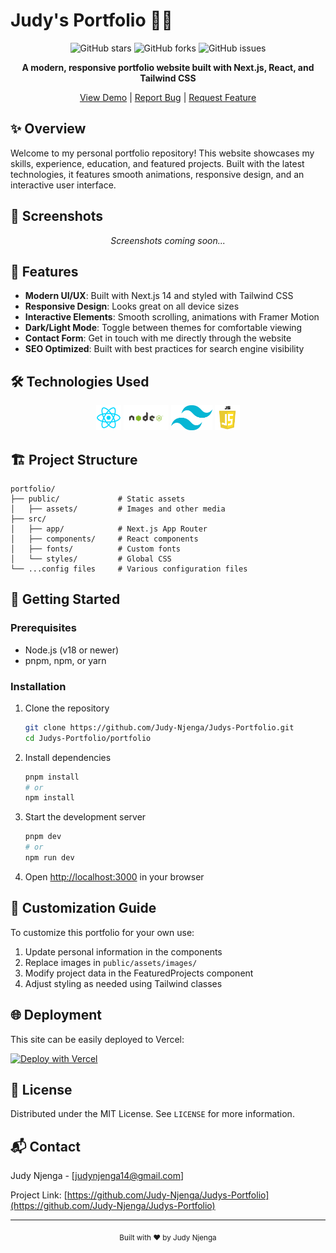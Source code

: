 # Judy's Portfolio 👩‍💻

<div align="center">

![GitHub stars](https://img.shields.io/github/stars/Judy-Njenga/Judys-Portfolio?style=social)
![GitHub forks](https://img.shields.io/github/forks/Judy-Njenga/Judys-Portfolio?style=social)
![GitHub issues](https://img.shields.io/github/issues/Judy-Njenga/Judys-Portfolio?style=social)

**A modern, responsive portfolio website built with Next.js, React, and Tailwind CSS**

[View Demo](#) | [Report Bug](#) | [Request Feature](#)

</div>

## ✨ Overview

Welcome to my personal portfolio repository! This website showcases my skills, experience, education, and featured projects. Built with the latest technologies, it features smooth animations, responsive design, and an interactive user interface.

## 📸 Screenshots

<div align="center">
  <!-- Add screenshots here once available -->
  <p><i>Screenshots coming soon...</i></p>
</div>

## 🚀 Features

- **Modern UI/UX**: Built with Next.js 14 and styled with Tailwind CSS
- **Responsive Design**: Looks great on all device sizes
- **Interactive Elements**: Smooth scrolling, animations with Framer Motion
- **Dark/Light Mode**: Toggle between themes for comfortable viewing
- **Contact Form**: Get in touch with me directly through the website
- **SEO Optimized**: Built with best practices for search engine visibility

## 🛠️ Technologies Used

<div align="center">
  <img src="portfolio/public/assets/images/react.png" alt="React" height="40" />
  <img src="portfolio/public/assets/images/node.png" alt="Node.js" height="40" />
  <img src="portfolio/public/assets/images/tailwind.png" alt="Tailwind CSS" height="40" />
  <img src="portfolio/public/assets/images/js.png" alt="JavaScript" height="40" />
  <!-- Add more tech icons as needed -->
</div>

## 🏗️ Project Structure

```
portfolio/
├── public/             # Static assets
│   ├── assets/         # Images and other media
├── src/
│   ├── app/            # Next.js App Router
│   ├── components/     # React components
│   ├── fonts/          # Custom fonts
│   └── styles/         # Global CSS
└── ...config files     # Various configuration files
```

## 🚦 Getting Started

### Prerequisites

- Node.js (v18 or newer)
- pnpm, npm, or yarn

### Installation

1. Clone the repository
   ```bash
   git clone https://github.com/Judy-Njenga/Judys-Portfolio.git
   cd Judys-Portfolio/portfolio
   ```

2. Install dependencies
   ```bash
   pnpm install
   # or
   npm install
   ```

3. Start the development server
   ```bash
   pnpm dev
   # or
   npm run dev
   ```

4. Open [http://localhost:3000](http://localhost:3000) in your browser

## 📝 Customization Guide

To customize this portfolio for your own use:

1. Update personal information in the components
2. Replace images in `public/assets/images/`
3. Modify project data in the FeaturedProjects component
4. Adjust styling as needed using Tailwind classes

## 🌐 Deployment

This site can be easily deployed to Vercel:

[![Deploy with Vercel](https://vercel.com/button)](https://vercel.com/new/clone?repository-url=https://github.com/Judy-Njenga/Judys-Portfolio)

## 📜 License

Distributed under the MIT License. See `LICENSE` for more information.

## 📬 Contact

Judy Njenga - [judynjenga14@gmail.com]

Project Link: [https://github.com/Judy-Njenga/Judys-Portfolio](https://github.com/Judy-Njenga/Judys-Portfolio)

---

<div align="center">
  <sub>Built with ❤️ by Judy Njenga</sub>
</div>
 
